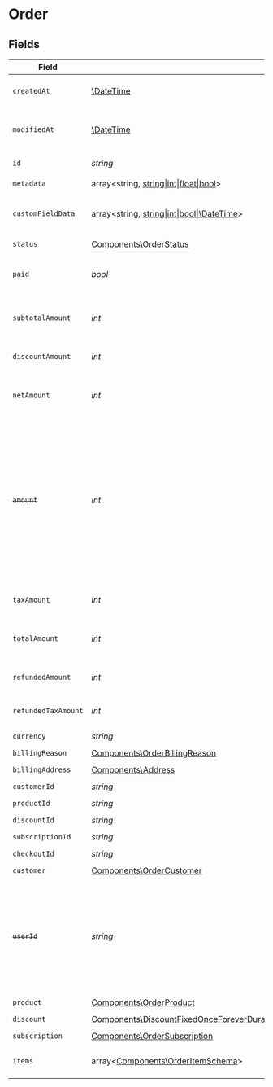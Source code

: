 # Order


## Fields

| Field                                                                                                                                                                                                                                       | Type                                                                                                                                                                                                                                        | Required                                                                                                                                                                                                                                    | Description                                                                                                                                                                                                                                 | Example                                                                                                                                                                                                                                     |
| ------------------------------------------------------------------------------------------------------------------------------------------------------------------------------------------------------------------------------------------- | ------------------------------------------------------------------------------------------------------------------------------------------------------------------------------------------------------------------------------------------- | ------------------------------------------------------------------------------------------------------------------------------------------------------------------------------------------------------------------------------------------- | ------------------------------------------------------------------------------------------------------------------------------------------------------------------------------------------------------------------------------------------- | ------------------------------------------------------------------------------------------------------------------------------------------------------------------------------------------------------------------------------------------- |
| `createdAt`                                                                                                                                                                                                                                 | [\DateTime](https://www.php.net/manual/en/class.datetime.php)                                                                                                                                                                               | :heavy_check_mark:                                                                                                                                                                                                                          | Creation timestamp of the object.                                                                                                                                                                                                           |                                                                                                                                                                                                                                             |
| `modifiedAt`                                                                                                                                                                                                                                | [\DateTime](https://www.php.net/manual/en/class.datetime.php)                                                                                                                                                                               | :heavy_check_mark:                                                                                                                                                                                                                          | Last modification timestamp of the object.                                                                                                                                                                                                  |                                                                                                                                                                                                                                             |
| `id`                                                                                                                                                                                                                                        | *string*                                                                                                                                                                                                                                    | :heavy_check_mark:                                                                                                                                                                                                                          | The ID of the object.                                                                                                                                                                                                                       |                                                                                                                                                                                                                                             |
| `metadata`                                                                                                                                                                                                                                  | array<string, [string\|int\|float\|bool](../../Models/Components/OrderMetadata.md)>                                                                                                                                                         | :heavy_check_mark:                                                                                                                                                                                                                          | N/A                                                                                                                                                                                                                                         |                                                                                                                                                                                                                                             |
| `customFieldData`                                                                                                                                                                                                                           | array<string, [string\|int\|bool\|\DateTime](../../Models/Components/OrderCustomFieldData.md)>                                                                                                                                              | :heavy_minus_sign:                                                                                                                                                                                                                          | Key-value object storing custom field values.                                                                                                                                                                                               |                                                                                                                                                                                                                                             |
| `status`                                                                                                                                                                                                                                    | [Components\OrderStatus](../../Models/Components/OrderStatus.md)                                                                                                                                                                            | :heavy_check_mark:                                                                                                                                                                                                                          | N/A                                                                                                                                                                                                                                         |                                                                                                                                                                                                                                             |
| `paid`                                                                                                                                                                                                                                      | *bool*                                                                                                                                                                                                                                      | :heavy_check_mark:                                                                                                                                                                                                                          | Whether the order has been paid for.                                                                                                                                                                                                        | true                                                                                                                                                                                                                                        |
| `subtotalAmount`                                                                                                                                                                                                                            | *int*                                                                                                                                                                                                                                       | :heavy_check_mark:                                                                                                                                                                                                                          | Amount in cents, before discounts and taxes.                                                                                                                                                                                                |                                                                                                                                                                                                                                             |
| `discountAmount`                                                                                                                                                                                                                            | *int*                                                                                                                                                                                                                                       | :heavy_check_mark:                                                                                                                                                                                                                          | Discount amount in cents.                                                                                                                                                                                                                   |                                                                                                                                                                                                                                             |
| `netAmount`                                                                                                                                                                                                                                 | *int*                                                                                                                                                                                                                                       | :heavy_check_mark:                                                                                                                                                                                                                          | Amount in cents, after discounts but before taxes.                                                                                                                                                                                          |                                                                                                                                                                                                                                             |
| ~~`amount`~~                                                                                                                                                                                                                                | *int*                                                                                                                                                                                                                                       | :heavy_check_mark:                                                                                                                                                                                                                          | : warning: ** DEPRECATED **: This will be removed in a future release, please migrate away from it as soon as possible.<br/><br/>Amount in cents, after discounts but before taxes.                                                         |                                                                                                                                                                                                                                             |
| `taxAmount`                                                                                                                                                                                                                                 | *int*                                                                                                                                                                                                                                       | :heavy_check_mark:                                                                                                                                                                                                                          | Sales tax amount in cents.                                                                                                                                                                                                                  |                                                                                                                                                                                                                                             |
| `totalAmount`                                                                                                                                                                                                                               | *int*                                                                                                                                                                                                                                       | :heavy_check_mark:                                                                                                                                                                                                                          | Amount in cents, after discounts and taxes.                                                                                                                                                                                                 |                                                                                                                                                                                                                                             |
| `refundedAmount`                                                                                                                                                                                                                            | *int*                                                                                                                                                                                                                                       | :heavy_check_mark:                                                                                                                                                                                                                          | Amount refunded in cents.                                                                                                                                                                                                                   |                                                                                                                                                                                                                                             |
| `refundedTaxAmount`                                                                                                                                                                                                                         | *int*                                                                                                                                                                                                                                       | :heavy_check_mark:                                                                                                                                                                                                                          | Sales tax refunded in cents.                                                                                                                                                                                                                |                                                                                                                                                                                                                                             |
| `currency`                                                                                                                                                                                                                                  | *string*                                                                                                                                                                                                                                    | :heavy_check_mark:                                                                                                                                                                                                                          | N/A                                                                                                                                                                                                                                         |                                                                                                                                                                                                                                             |
| `billingReason`                                                                                                                                                                                                                             | [Components\OrderBillingReason](../../Models/Components/OrderBillingReason.md)                                                                                                                                                              | :heavy_check_mark:                                                                                                                                                                                                                          | N/A                                                                                                                                                                                                                                         |                                                                                                                                                                                                                                             |
| `billingAddress`                                                                                                                                                                                                                            | [Components\Address](../../Models/Components/Address.md)                                                                                                                                                                                    | :heavy_check_mark:                                                                                                                                                                                                                          | N/A                                                                                                                                                                                                                                         |                                                                                                                                                                                                                                             |
| `customerId`                                                                                                                                                                                                                                | *string*                                                                                                                                                                                                                                    | :heavy_check_mark:                                                                                                                                                                                                                          | N/A                                                                                                                                                                                                                                         |                                                                                                                                                                                                                                             |
| `productId`                                                                                                                                                                                                                                 | *string*                                                                                                                                                                                                                                    | :heavy_check_mark:                                                                                                                                                                                                                          | N/A                                                                                                                                                                                                                                         |                                                                                                                                                                                                                                             |
| `discountId`                                                                                                                                                                                                                                | *string*                                                                                                                                                                                                                                    | :heavy_check_mark:                                                                                                                                                                                                                          | N/A                                                                                                                                                                                                                                         |                                                                                                                                                                                                                                             |
| `subscriptionId`                                                                                                                                                                                                                            | *string*                                                                                                                                                                                                                                    | :heavy_check_mark:                                                                                                                                                                                                                          | N/A                                                                                                                                                                                                                                         |                                                                                                                                                                                                                                             |
| `checkoutId`                                                                                                                                                                                                                                | *string*                                                                                                                                                                                                                                    | :heavy_check_mark:                                                                                                                                                                                                                          | N/A                                                                                                                                                                                                                                         |                                                                                                                                                                                                                                             |
| `customer`                                                                                                                                                                                                                                  | [Components\OrderCustomer](../../Models/Components/OrderCustomer.md)                                                                                                                                                                        | :heavy_check_mark:                                                                                                                                                                                                                          | N/A                                                                                                                                                                                                                                         |                                                                                                                                                                                                                                             |
| ~~`userId`~~                                                                                                                                                                                                                                | *string*                                                                                                                                                                                                                                    | :heavy_check_mark:                                                                                                                                                                                                                          | : warning: ** DEPRECATED **: This will be removed in a future release, please migrate away from it as soon as possible.                                                                                                                     |                                                                                                                                                                                                                                             |
| `product`                                                                                                                                                                                                                                   | [Components\OrderProduct](../../Models/Components/OrderProduct.md)                                                                                                                                                                          | :heavy_check_mark:                                                                                                                                                                                                                          | N/A                                                                                                                                                                                                                                         |                                                                                                                                                                                                                                             |
| `discount`                                                                                                                                                                                                                                  | [Components\DiscountFixedOnceForeverDurationBase\|Components\DiscountFixedRepeatDurationBase\|Components\DiscountPercentageOnceForeverDurationBase\|Components\DiscountPercentageRepeatDurationBase](../../Models/Components/OrderDiscount.md) | :heavy_check_mark:                                                                                                                                                                                                                          | N/A                                                                                                                                                                                                                                         |                                                                                                                                                                                                                                             |
| `subscription`                                                                                                                                                                                                                              | [Components\OrderSubscription](../../Models/Components/OrderSubscription.md)                                                                                                                                                                | :heavy_check_mark:                                                                                                                                                                                                                          | N/A                                                                                                                                                                                                                                         |                                                                                                                                                                                                                                             |
| `items`                                                                                                                                                                                                                                     | array<[Components\OrderItemSchema](../../Models/Components/OrderItemSchema.md)>                                                                                                                                                             | :heavy_check_mark:                                                                                                                                                                                                                          | Line items composing the order.                                                                                                                                                                                                             |                                                                                                                                                                                                                                             |